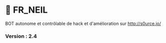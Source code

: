 # 🤖 FR_NEIL
BOT autonome et contrôlable de hack et d'amélioration sur http://s0urce.io/

### Version : 2.4
